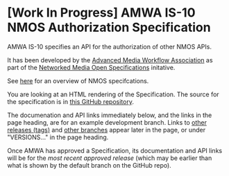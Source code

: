 # [Work In Progress] AMWA IS-10 NMOS Authorization Specification

AMWA IS-10 specifies an API for the authorization of other NMOS APIs.

It has been developed by the [Advanced Media Workflow Association](https://www.amwa.tv) as part of the [Networked Media Open Specifications](https://www.nmos.tv) initative.

See [here](https://amwa-tv.github.io/nmos) for an overview of NMOS specifcations.

You are looking at an HTML rendering of the Specification.
The source for the specification is in [this GitHub repository](https://github.com/AMWA-TV/nmos-authorization).

The documenation and API links immediately below, and the links in the page heading, are for an example development branch. Links to [other releases (tags)](tags/) and [other branches](branches/) appear later in the page, or under "VERSIONS..." in the page heading.

Once AMWA has approved a Specification, its documentation and API links will be for the _most recent approved release_ (which may be earlier than what is shown by the default branch on the GitHub repo).
